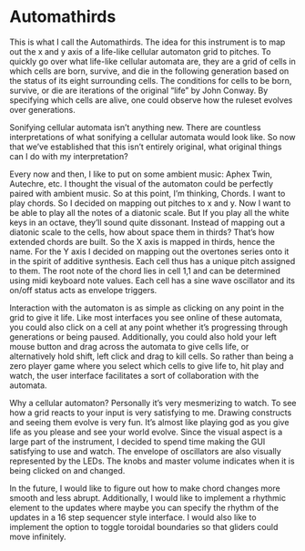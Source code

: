 # Automathirds
This is what I call the Automathirds. The idea for this instrument is to map out the x and y axis of a life-like cellular automaton grid to pitches. To quickly go over what life-like cellular automata are, they are a grid of cells in which cells are born, survive, and die in the following generation based on the status of its eight surrounding cells. The conditions for cells to be born, survive, or die are iterations of the original “life” by John Conway. By specifying which cells are alive, one could observe how the ruleset evolves over generations.

Sonifying cellular automata isn’t anything new. There are countless interpretations of what sonifying a cellular automata would look like. So now that we’ve established that this isn’t entirely original, what original things can I do with my interpretation?

Every now and then, I like to put on some ambient music: Aphex Twin, Autechre, etc. I thought the visual of the automaton could be perfectly paired with ambient music. So at this point, I’m thinking, Chords. I want to play chords. So I decided on mapping out pitches to x and y. Now I want to be able to play all the notes of a diatonic scale. But If you play all the white keys in an octave, they’ll sound quite dissonant. Instead of mapping out a diatonic scale to the cells, how about space them in thirds? That’s how extended chords are built. So the X axis is mapped in thirds, hence the name. For the Y axis I decided on mapping out the overtones series onto it in the spirit of additive synthesis. Each cell thus has a unique pitch assigned to them. The root note of the chord lies in cell 1,1 and can be determined using midi keyboard note values. Each cell has a sine wave oscillator and its on/off status acts as envelope triggers.  

Interaction with the automaton is as simple as clicking on any point in the grid to give it life. Like most interfaces you see online of these automata, you could also click on a cell at any point whether it’s progressing through generations or being paused. Additionally, you could also hold your left mouse button and drag across the automata to give cells life, or alternatively hold shift, left click and drag to kill cells. So rather than being a zero player game where you select which cells to give life to, hit play and watch, the user interface facilitates a sort of collaboration with the automata. 

Why a cellular automaton? Personally it’s very mesmerizing to watch. To see how a grid reacts to your input is very satisfying to me. Drawing constructs and seeing them evolve is very fun. It’s almost like playing god as you give life as you please and see your world evolve. Since the visual aspect is a large part of the instrument, I decided to spend time making the GUI satisfying to use and watch. The envelope of oscillators are also visually represented by the LEDs. The knobs and master volume indicates when it is being clicked on and changed.

In the future, I would like to figure out how to make chord changes more smooth and less abrupt. Additionally, I would like to implement a rhythmic element to the updates where maybe you can specify the rhythm of the updates in a 16 step sequencer style interface. I would also like to implement the option to toggle toroidal boundaries so that gliders could move infinitely.
